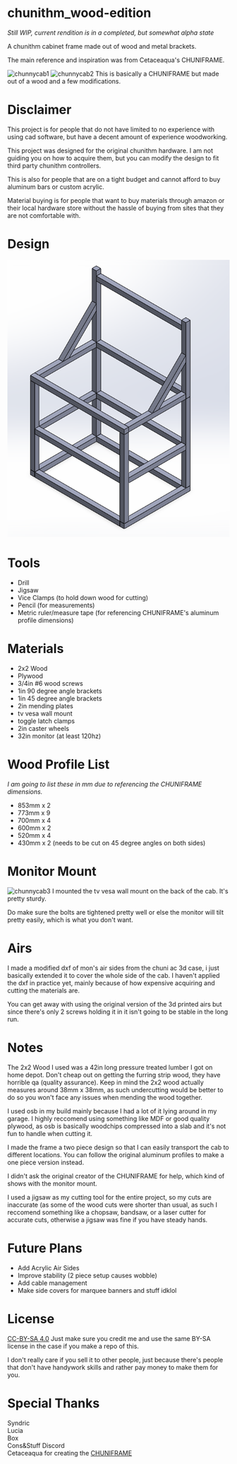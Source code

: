 # chunithm_wood-edition
*Still WIP, current rendition is in a completed, but somewhat alpha state*

A chunithm cabinet frame made out of wood and metal brackets.

The main reference and inspiration was from Cetaceaqua's CHUNIFRAME.

![chunnycab1](https://github.com/peekfroggit/chunithm_wood-edition/blob/main/pics/chunnycab1.jpg)
![chunnycab2](https://github.com/peekfroggit/chunithm_wood-edition/blob/main/pics/chunnycab2.jpg)
This is basically a CHUNIFRAME but made out of a wood and a few modifications.

# Disclaimer
This project is for people that do not have limited to no experience with using cad software, but have a decent amount of experience woodworking.

This project was designed for the original chunithm hardware. I am not guiding you on how to acquire them, but you can modify the design to fit
third party chunithm controllers.

This is also for people that are on a tight budget and cannot afford to buy aluminum bars or custom acrylic.

Material buying is for people that want to buy materials through amazon or their local hardware store without the hassle of buying from sites
that they are not comfortable with.

# Design
![chunny full cab](https://github.com/peekfroggit/chunithm-wood-edition/blob/main/pics/chunny%20full%20cab.png)

# Tools
* Drill
* Jigsaw
* Vice Clamps (to hold down wood for cutting)
* Pencil (for measurements)
* Metric ruler/measure tape (for referencing CHUNIFRAME's aluminum profile dimensions)

# Materials
* 2x2 Wood
* Plywood
* 3/4in #6 wood screws
* 1in 90 degree angle brackets
* 1in 45 degree angle brackets
* 2in mending plates
* tv vesa wall mount
* toggle latch clamps
* 2in caster wheels
* 32in monitor (at least 120hz)

# Wood Profile List
*I am going to list these in mm due to referencing the CHUNIFRAME dimensions.*

* 853mm x 2
* 773mm x 9
* 700mm x 4
* 600mm x 2
* 520mm x 4
* 430mm x 2 (needs to be cut on 45 degree angles on both sides)

# Monitor Mount
![chunnycab3](https://github.com/peekfroggit/chunithm_wood-edition/blob/main/pics/chunnycab3.jpg)
I mounted the tv vesa wall mount on the back of the cab. It's pretty sturdy.

Do make sure the bolts are tightened pretty well or else the monitor will tilt pretty easily, which is
what you don't want.

# Airs
I made a modified dxf of mon's air sides from the chuni ac 3d case, i just basically extended it to cover the whole side of the cab. I haven't applied the dxf in practice yet, mainly because of how
expensive acquiring and cutting the materials are.

You can get away with using the original version of the 3d printed airs but since there's only 2 screws holding it in it isn't going to be stable in the long run.

# Notes
The 2x2 Wood I used was a 42in long pressure treated lumber I got on home depot. Don't cheap out on getting the furring strip wood, they have horrible qa (quality assurance).
Keep in mind the 2x2 wood actually measures around 38mm x 38mm, as such undercutting would be better to do so you won't face any issues when mending the wood together.

I used osb in my build mainly because I had a lot of it lying around in my garage. I highly reccomend using something like MDF or good quality plywood, as osb is basically
woodchips compressed into a slab and it's not fun to handle when cutting it.

I made the frame a two piece design so that I can easily transport the cab to different locations. You can follow the original aluminum profiles to make a one piece version instead.

I didn't ask the original creator of the CHUNIFRAME for help, which kind of shows with the monitor mount.

I used a jigsaw as my cutting tool for the entire project, so my cuts are inaccurate (as some of the wood cuts were shorter than usual, as such I reccomend something like a
chopsaw, bandsaw, or a laser cutter for accurate cuts, otherwise a jigsaw was fine if you have steady hands.

# Future Plans
* Add Acrylic Air Sides
* Improve stability (2 piece setup causes wobble)
* Add cable management
* Make side covers for marquee banners and stuff idklol

# License
[CC-BY-SA 4.0](https://creativecommons.org/licenses/by-sa/4.0/)
Just make sure you credit me and use the same BY-SA license in the case if you make a repo of this.

I don't really care if you sell it to other people, just because there's people that don't have handywork skills and rather
pay money to make them for you.


# Special Thanks
Syndric  
Lucia  
Box  
Cons&Stuff Discord  
Cetaceaqua for creating the [CHUNIFRAME](https://github.com/Cetaceaqua/CHUNIFRAME)
